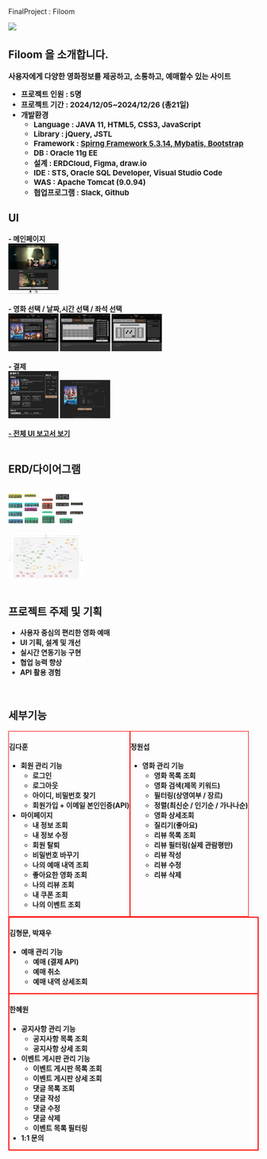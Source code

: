 FinalProject : Filoom


<div align= "left">  
  <img src="https://capsule-render.vercel.app/api?type=waving&color=887272&height=180&text=Filoom&animation=fadeIn&fontColor=000000&fontSize=60" />
</div>

<div align= "left"> 
  <h2 style="border-bottom: 1px solid white;"> Filoom 을 소개합니다. </h2>  
  <div style="font-weight: 700; font-size: 15px; text-align: left;">
    사용자에게 다양한 영화정보를 제공하고, 소통하고, 예매할수 있는 사이트
    <br>
    <ul>
        <li>프로젝트 인원 : 5명</li>
        <li>프로젝트 기간 : 2024/12/05~2024/12/26 (총21일) </li>
        <li>개발환경
          <ul>
            <li>Language : JAVA 11, HTML5, CSS3, JavaScript</li>
            <li>Library : jQuery, JSTL</li>
            <li>Framework : <u><b>Spirng Framework 5.3.14, Mybatis, Bootstrap<b></u></li>
            <li>DB : Oracle 11g EE</li>
            <li>설계 : ERDCloud, Figma, draw.io</li>
            <li> IDE : STS, Oracle SQL Developer, Visual Studio Code</li>
            <li>WAS : Apache Tomcat (9.0.94)</li>
            <li>협업프로그램 : Slack, Github</li>
          </ul>
    </ul>
  </div> 
</div>

<h2 style="border-bottom: 1px solid white;"> UI </h2>
<div>
  - 메인페이지
  <br>
  <img width="20%" src="/filoomMainPage.PNG"/>
  <br><br>
  - 영화 선택 / 날짜,시간 선택 / 좌석 선택
  <br>
  <img width="20%" src="/selectMovie.PNG"/>
  <img width="20%" src="/selectDate.PNG"/>
  <img width="20%" src="/selectSeat.PNG"/>
  <br><br>
  - 결제
  <br>
  <img width="20%" src="/pay.PNG"/>
  <img width="20%" src="/paymentResult.PNG"/>
  <br><br>
  <a href="https://www.canva.com/design/DAGXp-2z_r4/a0Nagt2UYwKxw7aBsm-xYw/edit?utm_content=DAGXp-2z_r4&utm_campaign=designshare&utm_medium=link2&utm_source=sharebutton"> - 전체 UI 보고서 보기 </a>
  <br>
</div>

<br>

<h2 style="border-bottom: 1px solid white;">ERD/다이어그램</h2>
<div>
    <br>
    <img width="30%" src="/ERD.PNG"/>
    <br><br>
    <img width="30%" src="/diagram.PNG/">
</div>

<br>

<h2 style="border-bottom: 1px solid white;">프로젝트 주제 및 기획</h2>
    <ul>
        <li>사용자 중심의 편리한 영화 예매</li>
        <li>UI 기획, 설계 및 개선</li>
        <li>실시간 연동기능 구현</li>
        <li>협업 능력 향상</li>
        <li>API 활용 경험</li>
    </ul>

<br>

<h2 style="border-bottom: 1px solid white;">세부기능</h2>
<div style="display:flex">
    <div style="border:1px solid red;">
        <h4>김다훈</h4>
        <ul>
            <li>
                회원 관리 기능
                <ul>
                    <li>로그인</li>
                    <li>로그아웃</li>
                    <li>아이디, 비밀번호 찾기</li>
                    <li>회원가입 + 이메일 본인인증(API)</li>
                </ul>
            </li>
            <li>마이페이지
                <ul>
                    <li>내 정보 조회</li>
                    <li>내 정보 수정</li>
                    <li>회원 탈퇴</li>
                    <li>비밀번호 바꾸기</li>
                    <li>나의 예매 내역 조회</li>
                    <li>좋아요한 영화 조회</li>
                    <li>나의 리뷰 조회</li>
                    <li>내 쿠폰 조회</li>
                    <li>나의 이벤트 조회</li>
                </ul>
            </li>
        </ul>
    </div>
    <div style="border:1px solid red;">
        <h4>정원섭</h4>
        <ul>
            <li>
                영화 관리 기능
                <ul>
                    <li>영화 목록 조회</li>
                    <li>영화 검색(제목 키워드)</li>
                    <li>필터링(상영여부 / 장르)</li>
                    <li>정렬(최신순 / 인기순 / 가나나순)</li>
                    <li>영화 상세조회</li>
                    <li>질리기(좋아요)</li>
                    <li>리뷰 목록 조회</li>
                    <li>리뷰 필터링(실제 관람평만)</li>
                    <li>리뷰 작성</li>
                    <li>리뷰 수정</li>
                    <li>리뷰 삭제</li>
                </ul>
            </li>
        </ul>
    </div>
</div>
<div style="border:1px solid red;">
<div style="border:1px solid red;">
<h4>김형문, 박재우</h4>
<ul>
    <li>
        예매 관리 기능
        <ul>
            <li>예매 (결제 API)</li>
            <li>예매 취소</li>
            <li>예매 내역 상세조회</li>
        </ul>
    </li>
</ul>
</div>
<div style="border:1px solid red;">
<h4>한혜원</h4>
<ul>
    <li>
        공지사항 관리 기능
        <ul>
            <li>공지사항 목록 조회</li>
            <li>공지사항 상세 조회</li>
        </ul>
    </li>
    <li>
        이벤트 게시판 관리 기능
        <ul>
            <li>이벤트 게시판 목록 조회</li>
            <li>이벤트 게시판 상세 조회</li>
            <li>댓글 목록 조회</li>
            <li>댓글 작성</li>
            <li>댓글 수정</li>
            <li>댓글 삭제</li>
            <li>이벤트 목록 필터링</li>
        </ul>
    </li>
    <li>
        1:1 문의
    </li>
</ul>
</div>
</div>

